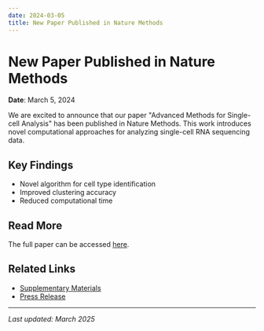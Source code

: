 ```yaml
---
date: 2024-03-05
title: New Paper Published in Nature Methods
---
```


# New Paper Published in Nature Methods

**Date**: March 5, 2024

We are excited to announce that our paper "Advanced Methods for Single-cell Analysis" has been published in Nature Methods. This work introduces novel computational approaches for analyzing single-cell RNA sequencing data.

## Key Findings

- Novel algorithm for cell type identification
- Improved clustering accuracy
- Reduced computational time

## Read More

The full paper can be accessed [here](https://doi.org/...).

## Related Links

- [Supplementary Materials](/news/paper-supplementary-2024)
- [Press Release](/news/paper-press-release-2024) 
---
*Last updated: March 2025*
